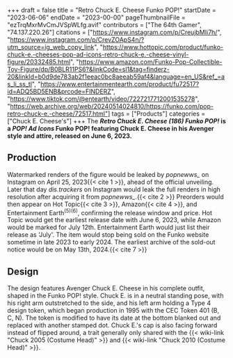 +++
draft = false
title = "Retro Chuck E. Cheese Funko POP!"
startDate = "2023-06-06"
endDate = "2023-00-00"
pageThumbnailFile = "ezTrqMxrMvCmJVSpWLfg.avif"
contributors = ["The 64th Gamer", "74.137.220.26"]
citations = ["https://www.instagram.com/p/CreujbMIi7h/", "https://www.instagram.com/p/CrevZOApS4n/?utm_source=ig_web_copy_link", "https://www.hottopic.com/product/funko-chuck-e.-cheeses-pop-ad-icons-retro-chuck-e.-cheese-vinyl-figure/20332485.html", "https://www.amazon.com/Funko-Pop-Collectible-Toy-Figure/dp/B0BLR11PS6?&linkCode=sl1&tag=finderz-20&linkId=b0d9de783ab2f1eeac0bc8aeeab59af4&language=en_US&ref_=as_li_ss_tl", "https://www.entertainmentearth.com/product/fu72517?id=ADQ5BD5ENB&prcode=FINDERZ", "https://www.tiktok.com/@entearth/video/7227217712001535278", "https://web.archive.org/web/20240514024810/https://funko.com/pop-retro-chuck-e.-cheese/72517.html"]
tags = ["Products"]
categories = ["Chuck E. Cheese's"]
+++
The ***Retro Chuck E. Cheese (186) Funko POP!* is a ***POP! Ad Icons* Funko POP! featuring Chuck E. Cheese in his Avenger style and attire, released on June 6, 2023.****

## Production

Watermarked renders of the figure would be leaked by *popnewws_* on Instagram on April 25, 2023{{< cite 1 >}}, ahead of the official unveiling. Later that day *dis.trackers* on Instagram would leak the full renders in high resolution after acquiring it from *popnewws_*.{{< cite 2 >}}
Preorders would then appear on Hot Topic{{< cite 3 >}}, Amazon{{< cite 4 >}}, and Entertainment Earth<sup>(5)(6)</sup>, confirming the release window and price. Hot Topic would get the earliest release date with June 6, 2023, while Amazon would be marked for July 12th. Entertainment Earth would just list their release as 'July'.
The item would stop being sold on the Funko website sometime in late 2023 to early 2024. The earliest archive of the sold-out notice would be on May 13th, 2024.{{< cite 7 >}}

## Design

The design features Avenger Chuck E. Cheese in his complete outfit, shaped in the Funko POP! style. Chuck E. is in a neutral standing pose, with his right arm outstretched to the side, and his left arm holding a Type 4 design token, which began production in 1995 with the CEC Token 401 (B, C, N). The token is modified to have its date at the bottom blanked out and replaced with another stamped dot. Chuck E.'s cap is also facing forward instead of flipped around, a trait generally only shared with the {{< wiki-link "Chuck 2005 (Costume Head)" >}} and {{< wiki-link "Chuck 2010 (Costume Head)" >}}.
